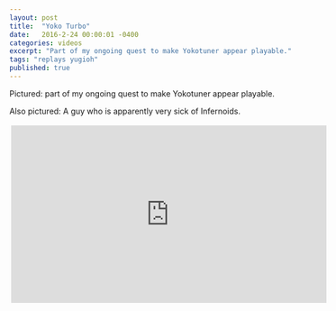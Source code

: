 ```yaml
---
layout: post
title:  "Yoko Turbo"
date:   2016-2-24 00:00:01 -0400
categories: videos
excerpt: "Part of my ongoing quest to make Yokotuner appear playable."
tags: "replays yugioh"
published: true
---
```


Pictured: part of my ongoing quest to make Yokotuner appear playable.

Also pictured:  A guy who is apparently very sick of Infernoids.

<div style="margin:auto;width:560px;padding:3px">

<iframe width="560" height="315" src="https://www.youtube.com/embed/kxEjM6S92vo" frameborder="0" allowfullscreen></iframe>

</div>